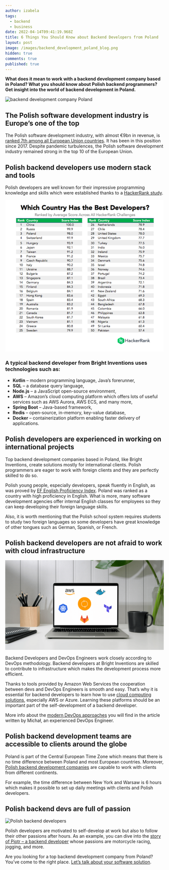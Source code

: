 ```yaml
---
author: izabela
tags:
  - backend
  - business
date: 2022-04-14T09:41:19.968Z
title: 6 Things You Should Know about Backend Developers from Poland
layout: post
image: /images/backend_development_poland_blog.png
hidden: true
comments: true
published: true
---
```

**What does it mean to work with a backend development company based in Poland? What you should know about Polish backend programmers? Get insight into the world of backend development in Poland.**

![backend development company Poland](/images/backend_development_poland_blog.png)

## The Polish software development industry is Europe’s one of the top

The Polish software development industry, with almost €9bn in revenue, is [ranked 7th among all European Union countries](https://www.ibisworld.com/poland/industry-statistics/software-development/3595/). It has been in this position since 2017. Despite pandemic turbulences, the Polish software development industry remained strong in the top 10 of the European Union.

## Polish backend developers use modern stack and tools

Polish developers are well known for their impressive programming knowledge and skills which were established thanks to a [HackerRank study](https://blog.hackerrank.com/which-country-would-win-in-the-programming-olympics/). 

<center>

![backend development Poland](/images/Best_developers_HackerRank.png)

</center>

### A typical backend developer from Bright Inventions uses technologies such as:

* **Kotlin** – modern programming language, Java’s forerunner,
* **SQL** – a database query language,
* **Node.js** – a JavaScript open-source environment,
* **AWS** – Amazon’s cloud computing platform which offers lots of useful services such as AWS Aurora, AWS ECS, and many more,
* **Spring Boot** – Java-based framework,
* **Redis** – open-source, in-memory, key-value database,
* **Docker** – containerization platform enabling faster delivery of applications.

## Polish developers are experienced in working on international projects

Top backend development companies based in Poland, like Bright Inventions, create solutions mostly for international clients. Polish programmers are eager to work with foreign clients and they are perfectly skilled to do so.

Polish young people, especially developers, speak fluently in English, as was proved by [EF English Proficiency Index](https://www.ef.com/assetscdn/WIBIwq6RdJvcD9bc8RMd/cefcom-epi-site/reports/2021/ef-epi-2021-english.pdf). Poland was ranked as a country with high proficiency in English. What is more, many software development agencies offer internal English classes for employees so they can keep developing their foreign language skills.

Also, it is worth mentioning that the Polish school system requires students to study two foreign languages so some developers have great knowledge of other tongues such as German, Spanish, or French.

## Polish backend developers are not afraid to work with cloud infrastructure

![Polish backend developers](static/images/cloud-remote-devops.png)

Backend Developers and DevOps Engineers work closely according to DevOps methodology. Backend developers at Bright Inventions are skilled to contribute to infrastructure which makes the development process more efficient. 

Thanks to tools provided by Amazon Web Services the cooperation between devs and DevOps Engineers is smooth and easy. That’s why it is essential for backend developers to learn how to use [cloud computing solutions](/our-areas/cloud-services), especially AWS or Azure. Learning these platforms should be an important part of the self-development of a backend developer.

More info about the [modern DevOps approaches](/blog/road-to-devops-how-tools-like-aws-cdk-help-with-devops-transition/) you will find in the article written by Michał, an experienced DevOps Engineer.

## Polish backend development teams are accessible to clients around the globe

Poland is part of the Central European Time Zone which means that there is no time difference between Poland and most European countries. Moreover, [Polish backend development companies](/) are capable to work with clients from different continents. 

For example, the time difference between New York and Warsaw is 6 hours which makes it possible to set up daily meetings with clients and Polish developers. 

## Polish backend devs are full of passion

![Polish backend developers](https://brightinventions.pl/static/9a665e2b85a71268e3feb3b97d206ccc/d9199/brightstory_piotr_backend_dev.png)

Polish developers are motivated to self-develop at work but also to follow their other passions after hours. As an example, you can dive into the [story of Piotr – a backend developer](/blog/kotlin-dev-by-day-motorcyclist-by-night-meet-piotr-backend-dev-from-polandhttps://brightinventions.pl/blog/kotlin-dev-by-day-motorcyclist-by-night-meet-piotr-backend-dev-from-poland) whose passions are motorcycle racing, jogging, and more.

Are you looking for a top backend development company from Poland? You’ve come to the right place. [Let’s talk about your software solution](/start-project).